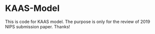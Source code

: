 # KAAS-Model
This is code for KAAS model. The purpose is only for the review of 2019 NIPS submission paper. Thanks!
